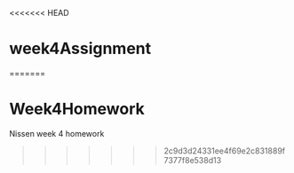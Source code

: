 <<<<<<< HEAD
# week4Assignment
=======
# Week4Homework
Nissen week 4 homework
>>>>>>> 2c9d3d24331ee4f69e2c831889f7377f8e538d13
